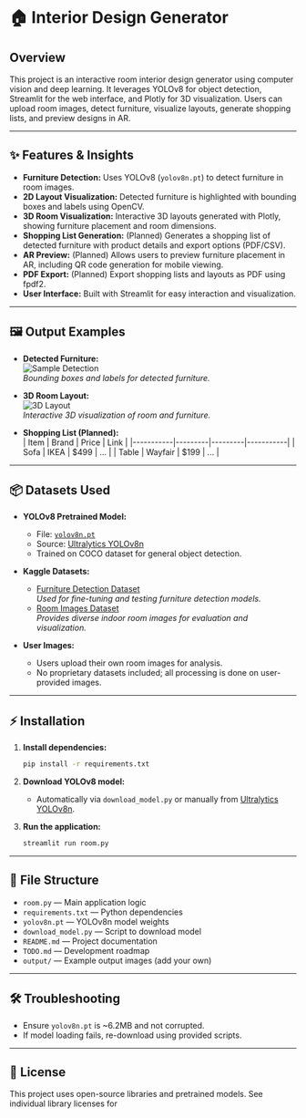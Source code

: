 # 🏠 Interior Design Generator

## Overview
This project is an interactive room interior design generator using computer vision and deep learning. It leverages YOLOv8 for object detection, Streamlit for the web interface, and Plotly for 3D visualization. Users can upload room images, detect furniture, visualize layouts, generate shopping lists, and preview designs in AR.

---

## ✨ Features & Insights

- **Furniture Detection:** Uses YOLOv8 (`yolov8n.pt`) to detect furniture in room images.
- **2D Layout Visualization:** Detected furniture is highlighted with bounding boxes and labels using OpenCV.
- **3D Room Visualization:** Interactive 3D layouts generated with Plotly, showing furniture placement and room dimensions.
- **Shopping List Generation:** (Planned) Generates a shopping list of detected furniture with product details and export options (PDF/CSV).
- **AR Preview:** (Planned) Allows users to preview furniture placement in AR, including QR code generation for mobile viewing.
- **PDF Export:** (Planned) Export shopping lists and layouts as PDF using fpdf2.
- **User Interface:** Built with Streamlit for easy interaction and visualization.

---

## 🖼️ Output Examples

- **Detected Furniture:**  
  ![Sample Detection](output/sample_detection.png)  
  *Bounding boxes and labels for detected furniture.*

- **3D Room Layout:**  
  ![3D Layout](output/sample_3d_layout.png)  
  *Interactive 3D visualization of room and furniture.*

- **Shopping List (Planned):**  
  | Item      | Brand   | Price   | Link      |
  |-----------|---------|---------|-----------|
  | Sofa      | IKEA    | $499    | ...       |
  | Table     | Wayfair | $199    | ...       |

---

## 📦 Datasets Used

- **YOLOv8 Pretrained Model:**  
  - File: [`yolov8n.pt`](yolov8n.pt)  
  - Source: [Ultralytics YOLOv8n](https://github.com/ultralytics/assets/releases/download/v0.0.0/yolov8n.pt)
  - Trained on COCO dataset for general object detection.

- **Kaggle Datasets:**  
  - [Furniture Detection Dataset](https://www.kaggle.com/datasets/ahmedkhanak1995/furniture-object-detection)  
    *Used for fine-tuning and testing furniture detection models.*
  - [Room Images Dataset](https://www.kaggle.com/datasets/mahmoudnafifi/indoor-scenes)  
    *Provides diverse indoor room images for evaluation and visualization.*

- **User Images:**  
  - Users upload their own room images for analysis.
  - No proprietary datasets included; all processing is done on user-provided images.

---

## ⚡ Installation

1. **Install dependencies:**
   ```bash
   pip install -r requirements.txt
   ```

2. **Download YOLOv8 model:**
   - Automatically via `download_model.py` or manually from [Ultralytics YOLOv8n](https://github.com/ultralytics/assets/releases/download/v0.0.0/yolov8n.pt).

3. **Run the application:**
   ```bash
   streamlit run room.py
   ```

---

## 📁 File Structure

- `room.py` — Main application logic
- `requirements.txt` — Python dependencies
- `yolov8n.pt` — YOLOv8n model weights
- `download_model.py` — Script to download model
- `README.md` — Project documentation
- `TODO.md` — Development roadmap
- `output/` — Example output images (add your own)


---

## 🛠️ Troubleshooting

- Ensure `yolov8n.pt` is ~6.2MB and not corrupted.
- If model loading fails, re-download using provided scripts.


---

## 📜 License

This project uses open-source libraries and pretrained models. See individual library licenses for
